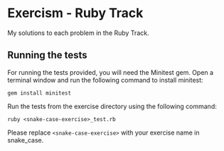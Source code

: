 # Exercism - Ruby Track

My solutions to each problem in the Ruby Track.

## Running the tests

For running the tests provided, you will need the Minitest gem. Open a
terminal window and run the following command to install minitest:

```
gem install minitest
```

Run the tests from the exercise directory using the following command:

```
ruby <snake-case-exercise>_test.rb
```

Please replace `<snake-case-exercise>` with your exercise name in snake_case.
